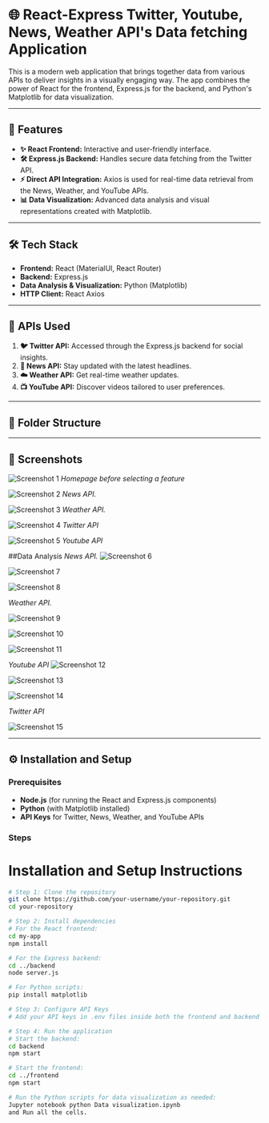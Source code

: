 # 🌐 React-Express Twitter, Youtube, News, Weather API's Data fetching Application

This is a modern web application that brings together data from various APIs to deliver insights in a visually engaging way. The app combines the power of React for the frontend, Express.js for the backend, and Python's Matplotlib for data visualization.

---

## 🚀 Features

- **✨ React Frontend:** Interactive and user-friendly interface.
- **🛠️ Express.js Backend:** Handles secure data fetching from the Twitter API.
- **⚡ Direct API Integration:** Axios is used for real-time data retrieval from the News, Weather, and YouTube APIs.
- **📊 Data Visualization:** Advanced data analysis and visual representations created with Matplotlib.

---

## 🛠️ Tech Stack

- **Frontend:** React (MaterialUI, React Router)
- **Backend:** Express.js
- **Data Analysis & Visualization:** Python (Matplotlib)
- **HTTP Client:** React Axios

---

## 🌟 APIs Used

1. **🐦 Twitter API:** Accessed through the Express.js backend for social insights.
2. **📰 News API:** Stay updated with the latest headlines.
3. **☁️ Weather API:** Get real-time weather updates.
4. **📺 YouTube API:** Discover videos tailored to user preferences.

---

## 📂 Folder Structure


---

## 📸 Screenshots

![Screenshot 1](Images/imageof%20applicationhome%20page.png)
*Homepage before selecting a feature*

![Screenshot 2](Images/newsapiworking.png)
*News API.*

![Screenshot 3](Images/weather%20api%20working.png)
*Weather API.*

![Screenshot 4](Images/working%20twitter%20api.png)
*Twitter API*

![Screenshot 5](Images/working%20of%20youtube%20api.png)
*Youtube API*


##Data Analysis
*News API.*
![Screenshot 6](Images/image-1.png)


![Screenshot 7](Images/image-2.png)


![Screenshot 8](Images/image-3.png)

*Weather API.*

![Screenshot 9](Images/image-4.png)


![Screenshot 10](Images/image-5.png)


![Screenshot 11](Images/image-6.png)

*Youtube API*
![Screenshot 12](Images/image-7.png)


![Screenshot 13](Images/image-8.png)


![Screenshot 14](Images/image-9.png)

*Twitter API*

![Screenshot 15](Images/twitter-pewdiepie.png)

---

## ⚙️ Installation and Setup

### Prerequisites

- **Node.js** (for running the React and Express.js components)
- **Python** (with Matplotlib installed)
- **API Keys** for Twitter, News, Weather, and YouTube APIs

### Steps


# Installation and Setup Instructions
```bash
# Step 1: Clone the repository
git clone https://github.com/your-username/your-repository.git
cd your-repository

# Step 2: Install dependencies
# For the React frontend:
cd my-app
npm install

# For the Express backend:
cd ../backend
node server.js

# For Python scripts:
pip install matplotlib

# Step 3: Configure API Keys
# Add your API keys in .env files inside both the frontend and backend directories.

# Step 4: Run the application
# Start the backend:
cd backend
npm start

# Start the frontend:
cd ../frontend
npm start

# Run the Python scripts for data visualization as needed:
Jupyter notebook python Data visualization.ipynb
and Run all the cells.